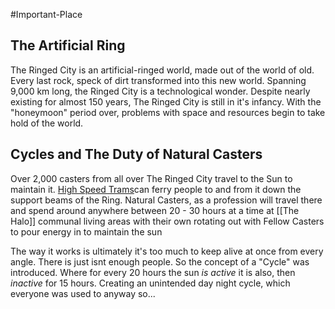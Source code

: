 #Important-Place 

## The Artificial Ring 

The Ringed City is an artificial-ringed world, made out of the world of old. Every last rock, speck of dirt transformed into this new world. Spanning 9,000 km long, the Ringed City is a technological wonder. Despite nearly existing for almost 150 years, The Ringed City is still in it's infancy. With the "honeymoon" period over, problems with space and resources begin to take hold of the world.

## Cycles and The Duty of Natural Casters
Over 2,000 casters from all over The Ringed City travel to the Sun to maintain it. [High Speed Trams](obsidian://open?vault=Ringed%20City%20Vault&file=The%20Ringed%20City%20-%20A%20Dark%20Souls%20Fan%20Setting%2FSetting%2FMagic%20And%20Technology%2FTransport)can ferry people to and from it down the support beams of the Ring. Natural Casters, as a profession will travel there and spend around anywhere between 20 - 30 hours at a time at [[The Halo]] communal living areas with their own rotating out with Fellow Casters to pour energy in to maintain the sun

The way it works is ultimately it's too much to keep alive at once from every angle. There is just isnt enough people. So the concept of a "Cycle" was introduced. Where for every 20 hours the sun _is active_ it is also, then _inactive_ for 15 hours. Creating an unintended day night cycle, which everyone was used to anyway so...